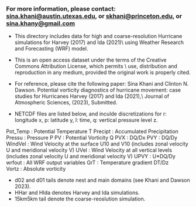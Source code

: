 ### For more information, please contact: sina.khani@austin.utexas.edu, or skhani@princeton.edu, or sina.khany@gmail.com

- This directory includes data for high and coarse-resolution Hurricane simulations for Harvey (2017) and Ida (2021)\\
  using Weather Research and Forecasting (WRF) model.

- This is an open access dataset under the terms of the Creative Commons Attribution License, which permits \\
  use, distribution and reproduction in any medium, provided the original work is properly cited.

- For reference, please cite the following paper:
  Sina Khani and Clinton N. Dawson. Potential vorticity diagnostics of hurricane movement: case studies for Hurricanes Harvey (2017) and Ida (2021),\\
  Journal of Atmospheric Sciences, (2023), Submitted.

- NETCDF files are listed below, and inculde discretizations for r: longitude x, p: latitude y, l: time, q: vertical pressure level z.

Pot_Temp : Potential Temperature T
Precipt  : Accumulated Precipitation    
Pressu   : Pressure P
PV       : Potential Vorticity Q
PVX      : DQ/Dx 
PVY      : DQ/Dy
WindVel  : Wind Velocity at the surface U10 and V10 (includes zonal velocity U and meridional velocity V)
UVel     : Wind Velocity at all vertical levels     (includes zonal velocity U and meridional velocity V)
UPVY     : U*DQ/Dy             
wrfout   : All WRF output variables
GrT      : Temperature gradient DT/Dz  
Vortz    : Absolute vorticity 

- d02 and d01 tails denote nest and main domains (see Khani and Dawson 2023). 
- HHar and HIda denotes Harvey and Ida simulations.
- 15km5km tail denote the coarse-reoslution simulation.  

